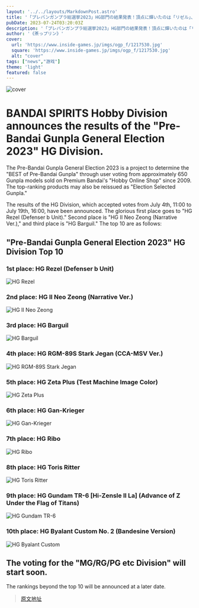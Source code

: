 ```yaml
---
layout: '../../layouts/MarkdownPost.astro'
title: '「プレバンガンプラ総選挙2023」HG部門の結果発表！頂点に輝いたのは「リゼル」、注目のTOP10も一挙判明'
pubDate: 2023-07-24T03:20:03Z
description: '「プレバンガンプラ総選挙2023」HG部門の結果発表！頂点に輝いたのは「リゼル」、注目のTOP10も一挙判明'
author: '《茶っプリン》'
cover:
  url: 'https://www.inside-games.jp/imgs/ogp_f/1217530.jpg'
  square: 'https://www.inside-games.jp/imgs/ogp_f/1217530.jpg'
  alt: "cover"
tags: ["news","游戏"]
theme: 'light'
featured: false
---
```


![cover](https://www.inside-games.jp/imgs/ogp_f/1217530.jpg)

# BANDAI SPIRITS Hobby Division announces the results of the "Pre-Bandai Gunpla General Election 2023" HG Division.

The Pre-Bandai Gunpla General Election 2023 is a project to determine the "BEST of Pre-Bandai Gunpla" through user voting from approximately 650 Gunpla models sold on Premium Bandai's "Hobby Online Shop" since 2009. The top-ranking products may also be reissued as "Election Selected Gunpla."

The results of the HG Division, which accepted votes from July 4th, 11:00 to July 19th, 16:00, have been announced. The glorious first place goes to "HG Rezel (Defenser b Unit)." Second place is "HG II Neo Zeong (Narrative Ver.)," and third place is "HG Barguil." The top 10 are as follows:

## "Pre-Bandai Gunpla General Election 2023" HG Division Top 10
### 1st place: HG Rezel (Defenser b Unit)
![HG Rezel](https://www.inside-games.jp/imgs/zoom/1217525.jpg)

### 2nd place: HG II Neo Zeong (Narrative Ver.)
![HG II Neo Zeong](https://www.inside-games.jp/imgs/zoom/1217522.jpg)

### 3rd place: HG Barguil
![HG Barguil](https://www.inside-games.jp/imgs/zoom/1217519.jpg)

### 4th place: HG RGM-89S Stark Jegan (CCA-MSV Ver.)
![HG RGM-89S Stark Jegan](https://www.inside-games.jp/imgs/zoom/1217527.jpg)

### 5th place: HG Zeta Plus (Test Machine Image Color)
![HG Zeta Plus](https://www.inside-games.jp/imgs/zoom/1217529.jpg)

### 6th place: HG Gan-Krieger
![HG Gan-Krieger](https://www.inside-games.jp/imgs/zoom/1217528.jpg)

### 7th place: HG Ribo
![HG Ribo](https://www.inside-games.jp/imgs/zoom/1217526.jpg)

### 8th place: HG Toris Ritter
![HG Toris Ritter](https://www.inside-games.jp/imgs/zoom/1217521.jpg)

### 9th place: HG Gundam TR-6 [Hi-Zensle II La] (Advance of Z Under the Flag of Titans)
![HG Gundam TR-6](https://www.inside-games.jp/imgs/zoom/1217520.jpg)

### 10th place: HG Byalant Custom No. 2 (Bandesine Version)
![HG Byalant Custom](https://www.inside-games.jp/imgs/zoom/1217523.jpg)

## The voting for the "MG/RG/PG etc Division" will start soon.

The rankings beyond the top 10 will be announced at a later date.

>[原文地址](https://www.inside-games.jp/article/2023/07/24/147359.html)  